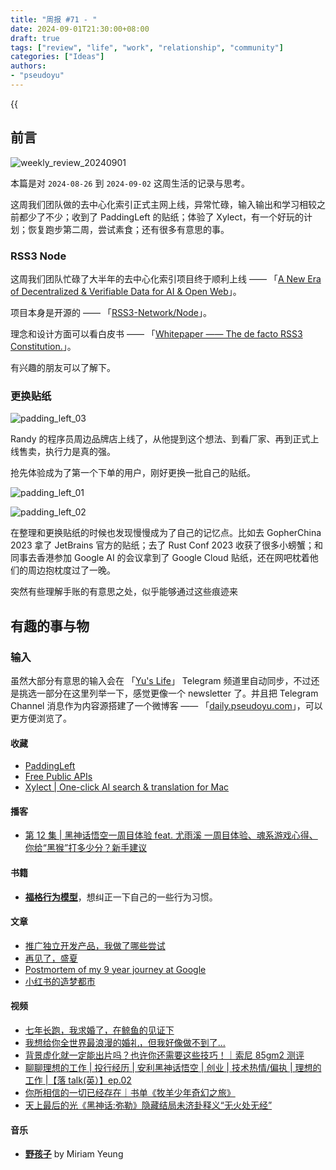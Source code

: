 ```yaml
---
title: "周报 #71 - "
date: 2024-09-01T21:30:00+08:00
draft: true
tags: ["review", "life", "work", "relationship", "community"]
categories: ["Ideas"]
authors:
- "pseudoyu"
---
```


{{<audio src="audios/photograph.mp3" caption="《Photograph - Ed Sheeran》" >}}

## 前言

![weekly_review_20240901](https://image.pseudoyu.com/images/weekly_review_20240901.png)

本篇是对 `2024-08-26` 到 `2024-09-02` 这周生活的记录与思考。

这周我们团队做的去中心化索引正式主网上线，异常忙碌，输入输出和学习相较之前都少了不少；收到了 PaddingLeft 的贴纸；体验了 Xylect，有一个好玩的计划；恢复跑步第二周，尝试素食；还有很多有意思的事。

### RSS3 Node

这周我们团队忙碌了大半年的去中心化索引项目终于顺利上线 —— 「[A New Era of Decentralized & Verifiable Data for AI & Open Web](https://x.com/rss3_/status/1829129136197251233)」。

项目本身是开源的 —— 「[RSS3-Network/Node](https://github.com/RSS3-Network/Node)」。

理念和设计方面可以看白皮书 —— 「[Whitepaper —— The de facto RSS3 Constitution.](https://docs.rss3.io/guide/whitepaper)」。

有兴趣的朋友可以了解下。

### 更换贴纸

![padding_left_03](https://image.pseudoyu.com/images/padding_left_03.jpg)

Randy 的程序员周边品牌店上线了，从他提到这个想法、到看厂家、再到正式上线售卖，执行力是真的强。

抢先体验成为了第一个下单的用户，刚好更换一批自己的贴纸。

![padding_left_01](https://image.pseudoyu.com/images/padding_left_01.jpg)

![padding_left_02](https://image.pseudoyu.com/images/padding_left_02.jpg)

在整理和更换贴纸的时候也发现慢慢成为了自己的记忆点。比如去 GopherChina 2023 拿了 JetBrains 官方的贴纸；去了 Rust Conf 2023 收获了很多小螃蟹；和同事去香港参加 Google AI 的会议拿到了 Google Cloud 贴纸，还在网吧枕着他们的周边抱枕度过了一晚。

突然有些理解手账的有意思之处，似乎能够通过这些痕迹来

## 有趣的事与物

### 输入

虽然大部分有意思的输入会在 「[Yu's Life](https://t.me/pseudoyulife)」 Telegram 频道里自动同步，不过还是挑选一部分在这里列举一下，感觉更像一个 newsletter 了。并且把 Telegram Channel 消息作为内容源搭建了一个微博客 —— 「[daily.pseudoyu.com](https://daily.pseudoyu.com/)」，可以更方便浏览了。

#### 收藏

- [PaddingLeft](https://padding-left.com/)
- [Free Public APIs](https://www.freepublicapis.com/)
- [Xylect | One-click AI search & translation for Mac](https://xylect.app/)

#### 播客

- [第 12 集 | 黑神话悟空一周目体验 feat. 尤雨溪 一周目体验、魂系游戏心得、你给“黑猴”打多少分？新手建议](https://www.listennotes.com/e/ab3e0934cf1947288902307c83f327a8)

#### 书籍

- [**福格行为模型**](https://book.douban.com/subject/35594496/)，想纠正一下自己的一些行为习惯。

#### 文章

- [推广独立开发产品，我做了哪些尝试](https://laike9m.com/blog/tui-yan-du-li-kai-fa-chan-pin-wo-zuo-liao-na-xie-chang-shi-xiao-guo-ru-he,159/)
- [再见了，盛夏](https://blog.ursb.me/posts/2024-summer/)
- [Postmortem of my 9 year journey at Google](https://tinystruggles.com/posts/google_postmortem/)
- [小红书的造梦都市](https://hanyang.wtf/p/354)

#### 视频

- [七年长跑，我求婚了，在鲸鱼的见证下](https://www.bilibili.com/video/BV1MU4y167Ci)
- [我想给你全世界最浪漫的婚礼，但我好像做不到了...](https://www.bilibili.com/video/BV1sJ4m1M7B6)
- [背景虚化就一定能出片吗？也许你还需要这些技巧！｜索尼 85gm2 测评](https://www.bilibili.com/video/BV1d74y127Yy)
- [聊聊理想的工作 | 投行经历 | 安利黑神话悟空 | 创业 | 技术热情/偏执 | 理想的工作 |【落 talk(英）】ep.02](https://www.bilibili.com/video/BV1Ai421r712)
- [你所相信的一切已经存在｜书单《牧羊少年奇幻之旅》](https://www.bilibili.com/video/BV1hmHLekEAK)
- [天上最后的光《黑神话:弥勒》隐藏结局未济卦释义“无火处无经”](https://www.bilibili.com/video/BV1Jr421T7gh)

#### 音乐

- [**野孩子**](https://open.spotify.com/track/66YUHByAhvckqMtO9EkJ1J) by Miriam Yeung
